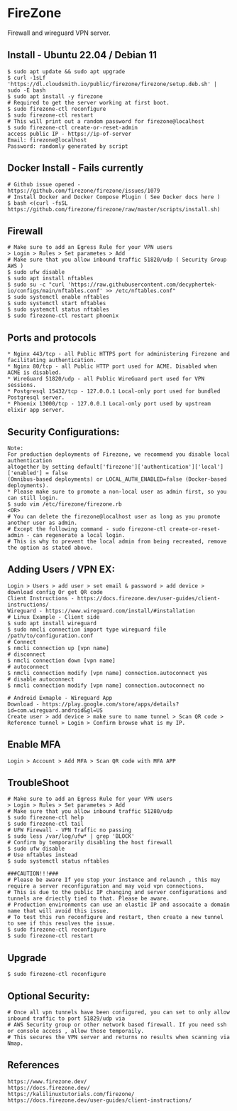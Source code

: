 FireZone
========

Firewall and wireguard VPN server. 

Install - Ubuntu 22.04 / Debian 11
----------------------------------

    $ sudo apt update && sudo apt upgrade
    $ curl -1sLf 'https://dl.cloudsmith.io/public/firezone/firezone/setup.deb.sh' | sudo -E bash
    $ sudo apt install -y firezone
    # Required to get the server working at first boot.
    $ sudo firezone-ctl reconfigure
    $ sudo firezone-ctl restart
    # This will print out a random password for firezone@localhost
    $ sudo firezone-ctl create-or-reset-admin
    access public IP - https://ip-of-server
    Email: firezone@localhost
    Password: randomly generated by script

Docker Install - Fails currently
--------------------------------

    # Github issue opened - https://github.com/firezone/firezone/issues/1079
    # Install Docker and Docker Compose Plugin ( See Docker docs here )
    $ bash <(curl -fsSL https://github.com/firezone/firezone/raw/master/scripts/install.sh)

Firewall 
--------

    # Make sure to add an Egress Rule for your VPN users
    > Login > Rules > Set parametes > Add
    # Make sure that you allow inbound traffic 51820/udp ( Security Group AWS )
    $ sudo ufw disable
    $ sudo apt install nftables
    $ sudo su -c "curl 'https://raw.githubusercontent.com/decyphertek-io/configs/main/nftables.conf' >> /etc/nftables.conf"
    $ sudo systemctl enable nftables
    $ sudo systemctl start nftables
    $ sudo systemctl status nftables
    $ sudo firezone-ctl restart phoenix
    
Ports and protocols
-------------------

    * Nginx	443/tcp	- all Public HTTPS port for administering Firezone and facilitating authentication.
    * Nginx	80/tcp - all Public HTTP port used for ACME. Disabled when ACME is disabled.
    * WireGuard	51820/udp -	all	Public WireGuard port used for VPN sessions.
    * Postgresql 15432/tcp - 127.0.0.1 Local-only port used for bundled Postgresql server.
    * Phoenix 13000/tcp - 127.0.0.1 Local-only port used by upstream elixir app server.

Security Configurations:
------------------------

    Note:
    For production deployments of Firezone, we recommend you disable local authentication 
    altogether by setting default['firezone']['authentication']['local']['enabled'] = false 
    (Omnibus-based deployments) or LOCAL_AUTH_ENABLED=false (Docker-based deployments).
    * Please make sure to promote a non-local user as admin first, so you can still login. 
    $ sudo vim /etc/firezone/firezone.rb
    <OR>
    # You can delete the firezone@localhost user as long as you promote another user as admin. 
    # Except the following command - sudo firezone-ctl create-or-reset-admin - can regenerate a local login. 
    # This is why to prevent the local admin from being recreated, remove the option as stated above. 
    
Adding Users / VPN EX:
----------------------

    Login > Users > add user > set email & password > add device > download config Or get QR code
    Client Instructions - https://docs.firezone.dev/user-guides/client-instructions/
    Wireguard - https://www.wireguard.com/install/#installation
    # Linux Example - Client side
    $ sudo apt install wireguard
    $ sudo nmcli connection import type wireguard file /path/to/configuration.conf
    # Connect
    $ nmcli connection up [vpn name]
    # disconnect
    $ nmcli connection down [vpn name]
    # autoconnect
    $ nmcli connection modify [vpn name] connection.autoconnect yes
    # disable autoconnect
    $ nmcli connection modify [vpn name] connection.autoconnect no
    
    # Android Exmaple - Wireguard App
    Download - https://play.google.com/store/apps/details?id=com.wireguard.android&gl=US
    Create user > add device > make sure to name tunnel > Scan QR code > Reference tunnel > Login > Confirm browse what is my IP. 

Enable MFA 
----------

    Login > Account > Add MFA > Scan QR code with MFA APP 

TroubleShoot
------------

    # Make sure to add an Egress Rule for your VPN users
    > Login > Rules > Set parametes > Add
    # Make sure that you allow inbound traffic 51280/udp
    $ sudo firezone-ctl help
    $ sudo firezone-ctl tail 
    # UFW Firewall - VPN Traffic no passing
    $ sudo less /var/log/ufw* | grep 'BLOCK'
    # Confirm by temporarily disabling the host firewall
    $ sudo ufw disable
    # Use nftables instead
    $ sudo systemctl status nftables

    ###CAUTION!!!###
    # Please be aware If you stop your instance and relaunch , this may require a server reconfiguration and may void vpn connections.
    # This is due to the public IP changing and server configurations and tunnels are driectly tied to that. Please be aware. 
    # Production environments can use an elastic IP and assocaite a domain name that will avoid this issue. 
    # To test this run reconfigure and restart, then create a new tunnel to see if this resolves the issue.
    $ sudo firezone-ctl reconfigure
    $ sudo firezone-ctl restart

Upgrade
-------

    $ sudo firezone-ctl reconfigure

Optional Security:
------------------

    # Once all vpn tunnels have been configured, you can set to only allow inbound traffic to port 51829/udp via 
    # AWS Security group or other network based firewall. If you need ssh or console access , allow those temporaily. 
    # This secures the VPN server and returns no results when scanning via Nmap. 

References
----------
    https://www.firezone.dev/
    https://docs.firezone.dev/
    https://kalilinuxtutorials.com/firezone/
    https://docs.firezone.dev/user-guides/client-instructions/